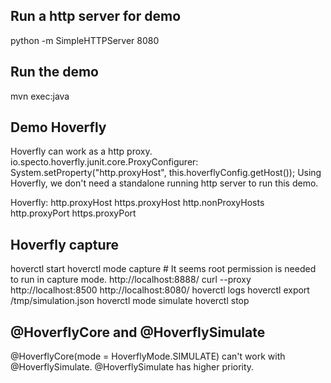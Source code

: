 ## Run a http server for demo
python -m SimpleHTTPServer 8080

## Run the demo
mvn exec:java

## Demo Hoverfly
Hoverfly can work as a http proxy.
io.specto.hoverfly.junit.core.ProxyConfigurer: System.setProperty("http.proxyHost", this.hoverflyConfig.getHost());
Using Hoverfly, we don't need a standalone running http server to run this demo.

Hoverfly: http.proxyHost https.proxyHost http.nonProxyHosts http.proxyPort https.proxyPort

## Hoverfly capture
hoverctl start
hoverctl mode capture # It seems root permission is needed to run in capture mode.
http://localhost:8888/
curl --proxy http://localhost:8500 http://localhost:8080/
hoverctl logs
hoverctl export /tmp/simulation.json
hoverctl mode simulate
hoverctl stop

## @HoverflyCore and @HoverflySimulate
@HoverflyCore(mode = HoverflyMode.SIMULATE) can't work with @HoverflySimulate.
@HoverflySimulate has higher priority.
